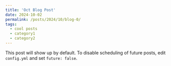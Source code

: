 ```yaml
---
title: 'Oct Blog Post'
date: 2024-10-02
permalink: /posts/2024/10/blog-0/
tags:
  - cool posts
  - category1
  - category2
---
```


This post will show up by default. To disable scheduling of future posts, edit `config.yml` and set `future: false`. 
